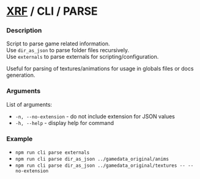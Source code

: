 # [XRF](../../) / CLI / PARSE

### Description

Script to parse game related information. <br/>
Use `dir_as_json` to parse folder files recursively. <br/>
Use `externals` to parse externals for scripting/configuration. <br/>

Useful for parsing of textures/animations for usage in globals files or docs generation.

### Arguments

List of arguments:

- `-n, --no-extension` - do not include extension for JSON values
- `-h, --help` - display help for command

### Example

- `npm run cli parse externals`
- `npm run cli parse dir_as_json ../gamedata_original/anims`
- `npm run cli parse dir_as_json ../gamedata_original/textures -- --no-extension`
